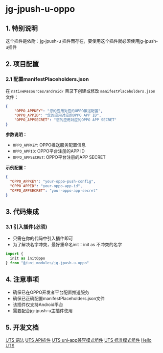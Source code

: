 # jg-jpush-u-oppo

## 1. 特别说明
这个插件是依附：jg-jpush-u 插件而存在，要使用这个插件就必须使用jg-jpush-u插件

## 2. 项目配置

### 2.1 配置manifestPlaceholders.json

在 `nativeResources/android/` 目录下创建或修改 `manifestPlaceholders.json` 文件：

```json
{
    "OPPO_APPKEY": "您的应用对应的OPPO推送配置",
    "OPPO_APPID": "您的应用对应的OPPO APP ID",
    "OPPO_APPSECRET": "您的应用对应的OPPO APP SECRET"
}
```

**参数说明：**
- `OPPO_APPKEY`: OPPO推送服务配置信息
- `OPPO_APPID`: OPPO平台注册的APP ID
- `OPPO_APPSECRET`: OPPO平台注册的APP SECRET

**示例配置：**
```json
{
  "OPPO_APPKEY": "your-oppo-push-config",
  "OPPO_APPID": "your-oppo-app-id",
  "OPPO_APPSECRET": "your-oppo-app-secret"
}
```

## 3. 代码集成

### 3.1 引入插件(必须)

- 只需在你的代码中引入插件即可
- 为了解决名字冲突，最好重命名init：init as 不冲突的名字

```typescript
import { 
  init as initOppo
} from "@/uni_modules/jg-jpush-u-oppo"
```

## 4. 注意事项

- 确保已在OPPO开发者平台配置推送服务
- 确保已正确配置manifestPlaceholders.json文件
- 该插件仅支持Android平台
- 需要配合jg-jpush-u主插件使用

## 5. 开发文档
[UTS 语法](https://uniapp.dcloud.net.cn/tutorial/syntax-uts.html)
[UTS API插件](https://uniapp.dcloud.net.cn/plugin/uts-plugin.html)
[UTS uni-app兼容模式组件](https://uniapp.dcloud.net.cn/plugin/uts-component.html)
[UTS 标准模式组件](https://doc.dcloud.net.cn/uni-app-x/plugin/uts-vue-component.html)
[Hello UTS](https://gitcode.net/dcloud/hello-uts)